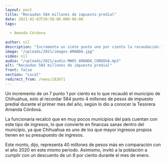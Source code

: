 ```yaml
---
layout: post
title: "Recaudan 584 millones de impuesto predial"
date: 2021-02-03T20:58:00.000-06:00
tags:
  
  - Amanda Córdova
  
author: nil
description: "Incrementa un siete punto uno por ciento la recaudación."
image: "/uploads/2021/images-AMANDA.jpg"
video: nil
audio: "/uploads/2021/audio-MW05_AMANDA_CORDOVA.mp3"
alt: "Recaudan 584 millones de impuesto predial"
front: false
section: "Local"
redirect_from: /news/182671
---
```


Un incremento de un 7 punto 1 por ciento es lo que recaudó el municipio de Chihuahua, esto al recordar 584 punto 4 millones de pesos de impuesto predial durante el primer mes del año, según lo dio a conocer la Tesorera Amanda Córdova.

La funcionaria recalcó que en muy pocos municipios del país cuentan con este tipo de ingresos, lo que convierte en finanzas sanas dentro del municipio, ya que Chihuahua es uno de los que mayor ingresos propios tienen en su presupuesto de ingresos.

Este monto, dijo, representa 40 millones de pesos más en comparación con el año 2020 en este mismo periodo. Asimismo, invitó a la población a cumplir con un descuento de un 8 por ciento durante el mes de enero.